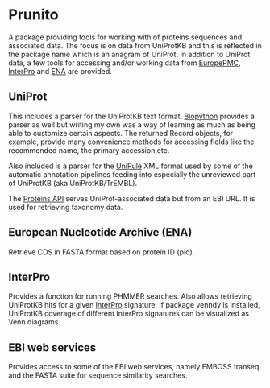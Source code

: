 # Prunito

A package providing tools for working with of proteins sequences and associated data.
The focus is on data from UniProtKB and this is reflected in the package name which is an anagram of UniProt.
In addition to UniProt data, a few tools for accessing and/or working data from [EuropePMC](https://europepmc.org/),
[InterPro](https://www.ebi.ac.uk/interpro/) and [ENA](https://www.ebi.ac.uk/ena) are provided.

## UniProt

This includes a parser for the UniProtKB text format. 
[Biopython](http://biopython.org/) provides a parser as well but writing my own was a way
of learning as much as being able to customize certain aspects. The returned Record objects, for example, provide many
convenience methods for accessing fields like the recommended name, the primary accession etc. 

Also included is a parser for the [UniRule](http://www.uniprot.org/help/unirule) XML format used by some of the automatic annotation pipelines feeding into especially the unreviewed
part of UniProtKB (aka UniProtKB/TrEMBL).

The [Proteins API](https://www.ebi.ac.uk/proteins/api/doc/) serves UniProt-associated data but from an EBI URL.
It is used for retrieving taxonomy data.

## European Nucleotide Archive (ENA)

Retrieve CDS in FASTA format based on protein ID (pid).

## InterPro

Provides a function for running PHMMER searches.
Also allows retrieving UniProtKB hits for a given [InterPro](https://www.ebi.ac.uk/interpro/) signature.
If package venndy is installed, UniProtKB coverage of different InterPro signatures can be visualized
as Venn diagrams.

## EBI web services

Provides access to some of the EBI web services, namely EMBOSS transeq and the FASTA suite
for sequence similarity searches.
